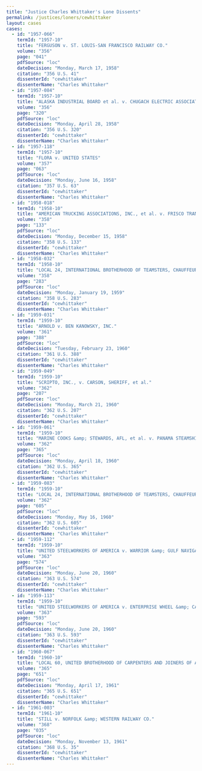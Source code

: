 ```yaml
---
title: "Justice Charles Whittaker's Lone Dissents"
permalink: /justices/loners/cewhittaker
layout: cases
cases:
  - id: "1957-066"
    termId: "1957-10"
    title: "FERGUSON v. ST. LOUIS-SAN FRANCISCO RAILWAY CO."
    volume: "356"
    page: "041"
    pdfSource: "loc"
    dateDecision: "Monday, March 17, 1958"
    citation: "356 U.S. 41"
    dissenterId: "cewhittaker"
    dissenterName: "Charles Whittaker"
  - id: "1957-084"
    termId: "1957-10"
    title: "ALASKA INDUSTRIAL BOARD et al. v. CHUGACH ELECTRIC ASSOCIATION, INC., et al."
    volume: "356"
    page: "320"
    pdfSource: "loc"
    dateDecision: "Monday, April 28, 1958"
    citation: "356 U.S. 320"
    dissenterId: "cewhittaker"
    dissenterName: "Charles Whittaker"
  - id: "1957-118"
    termId: "1957-10"
    title: "FLORA v. UNITED STATES"
    volume: "357"
    page: "063"
    pdfSource: "loc"
    dateDecision: "Monday, June 16, 1958"
    citation: "357 U.S. 63"
    dissenterId: "cewhittaker"
    dissenterName: "Charles Whittaker"
  - id: "1958-018"
    termId: "1958-10"
    title: "AMERICAN TRUCKING ASSOCIATIONS, INC., et al. v. FRISCO TRANSPORTATION CO."
    volume: "358"
    page: "133"
    pdfSource: "loc"
    dateDecision: "Monday, December 15, 1958"
    citation: "358 U.S. 133"
    dissenterId: "cewhittaker"
    dissenterName: "Charles Whittaker"
  - id: "1958-032"
    termId: "1958-10"
    title: "LOCAL 24, INTERNATIONAL BROTHERHOOD OF TEAMSTERS, CHAUFFEURS, WAREHOUSEMEN AND HELPERS OF AMERICA, AFL-CIO, et al. v. OLIVER et al."
    volume: "358"
    page: "283"
    pdfSource: "loc"
    dateDecision: "Monday, January 19, 1959"
    citation: "358 U.S. 283"
    dissenterId: "cewhittaker"
    dissenterName: "Charles Whittaker"
  - id: "1959-031"
    termId: "1959-10"
    title: "ARNOLD v. BEN KANOWSKY, INC."
    volume: "361"
    page: "388"
    pdfSource: "loc"
    dateDecision: "Tuesday, February 23, 1960"
    citation: "361 U.S. 388"
    dissenterId: "cewhittaker"
    dissenterName: "Charles Whittaker"
  - id: "1959-049"
    termId: "1959-10"
    title: "SCRIPTO, INC., v. CARSON, SHERIFF, et al."
    volume: "362"
    page: "207"
    pdfSource: "loc"
    dateDecision: "Monday, March 21, 1960"
    citation: "362 U.S. 207"
    dissenterId: "cewhittaker"
    dissenterName: "Charles Whittaker"
  - id: "1959-061"
    termId: "1959-10"
    title: "MARINE COOKS &amp; STEWARDS, AFL, et al. v. PANAMA STEAMSHIP CO., LTD., et al."
    volume: "362"
    page: "365"
    pdfSource: "loc"
    dateDecision: "Monday, April 18, 1960"
    citation: "362 U.S. 365"
    dissenterId: "cewhittaker"
    dissenterName: "Charles Whittaker"
  - id: "1959-083"
    termId: "1959-10"
    title: "LOCAL 24, INTERNATIONAL BROTHERHOOD OF TEAMSTERS, CHAUFFEURS, WAREHOUSEMEN &amp; HELPERS OF AMERICA, AFL-CIO, et al. v. OLIVER et al."
    volume: "362"
    page: "605"
    pdfSource: "loc"
    dateDecision: "Monday, May 16, 1960"
    citation: "362 U.S. 605"
    dissenterId: "cewhittaker"
    dissenterName: "Charles Whittaker"
  - id: "1959-112"
    termId: "1959-10"
    title: "UNITED STEELWORKERS OF AMERICA v. WARRIOR &amp; GULF NAVIGATION CO."
    volume: "363"
    page: "574"
    pdfSource: "loc"
    dateDecision: "Monday, June 20, 1960"
    citation: "363 U.S. 574"
    dissenterId: "cewhittaker"
    dissenterName: "Charles Whittaker"
  - id: "1959-113"
    termId: "1959-10"
    title: "UNITED STEELWORKERS OF AMERICA v. ENTERPRISE WHEEL &amp; CAR CORP."
    volume: "363"
    page: "593"
    pdfSource: "loc"
    dateDecision: "Monday, June 20, 1960"
    citation: "363 U.S. 593"
    dissenterId: "cewhittaker"
    dissenterName: "Charles Whittaker"
  - id: "1960-067"
    termId: "1960-10"
    title: "LOCAL 60, UNITED BROTHERHOOD OF CARPENTERS AND JOINERS OF AMERICA, AFL-CIO, et al. v. NATIONAL LABOR RELATIONS BOARD"
    volume: "365"
    page: "651"
    pdfSource: "loc"
    dateDecision: "Monday, April 17, 1961"
    citation: "365 U.S. 651"
    dissenterId: "cewhittaker"
    dissenterName: "Charles Whittaker"
  - id: "1961-003"
    termId: "1961-10"
    title: "STILL v. NORFOLK &amp; WESTERN RAILWAY CO."
    volume: "368"
    page: "035"
    pdfSource: "loc"
    dateDecision: "Monday, November 13, 1961"
    citation: "368 U.S. 35"
    dissenterId: "cewhittaker"
    dissenterName: "Charles Whittaker"
---
```

